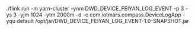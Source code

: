 ./flink run -m yarn-cluster -ynm DWD_DEVICE_FEIYAN_LOG_EVENT -p 3 -ys 3 -yjm 1024 -ytm 2000m -d -c com.iotmars.compass.DeviceLogApp -yqu default /opt/jar/DWD_DEVICE_FEIYAN_LOG_EVENT-1.0-SNAPSHOT.jar